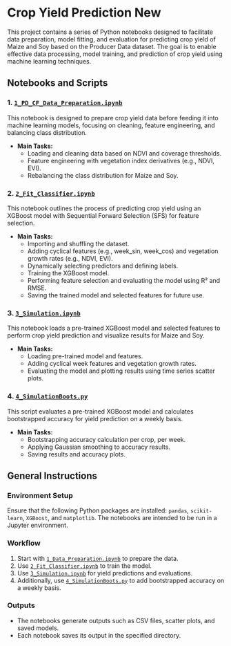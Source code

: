 # Crop Yield Prediction New

This project contains a series of Python notebooks designed to facilitate data preparation, model fitting, and evaluation for predicting crop yield of Maize and Soy based on the Producer Data dataset. The goal is to enable effective data processing, model training, and prediction of crop yield using machine learning techniques.

## Notebooks and Scripts

### 1. [`1_PD_CF_Data_Preparation.ipynb`](./1_PD_CF_Data_Preparation.ipynb)
This notebook is designed to prepare crop yield data before feeding it into machine learning models, focusing on cleaning, feature engineering, and balancing class distribution.

- **Main Tasks:**
  - Loading and cleaning data based on NDVI and coverage thresholds.
  - Feature engineering with vegetation index derivatives (e.g., NDVI, EVI).
  - Rebalancing the class distribution for Maize and Soy.

### 2. [`2_Fit_Classifier.ipynb`](./2_Fit_Classifier.ipynb)
This notebook outlines the process of predicting crop yield using an XGBoost model with Sequential Forward Selection (SFS) for feature selection.

- **Main Tasks:**
  - Importing and shuffling the dataset.
  - Adding cyclical features (e.g., week_sin, week_cos) and vegetation growth rates (e.g., NDVI, EVI).
  - Dynamically selecting predictors and defining labels.
  - Training the XGBoost model.
  - Performing feature selection and evaluating the model using R² and RMSE.
  - Saving the trained model and selected features for future use.

### 3. [`3_Simulation.ipynb`](./3_Simulation.ipynb)
This notebook loads a pre-trained XGBoost model and selected features to perform crop yield prediction and visualize results for Maize and Soy.

- **Main Tasks:**
  - Loading pre-trained model and features.
  - Adding cyclical week features and vegetation growth rates.
  - Evaluating the model and plotting results using time series scatter plots.

### 4. [`4_SimulationBoots.py`](./4_SimulationBoots.py)
This script evaluates a pre-trained XGBoost model and calculates bootstrapped accuracy for yield prediction on a weekly basis.

- **Main Tasks:**
  - Bootstrapping accuracy calculation per crop, per week.
  - Applying Gaussian smoothing to accuracy results.
  - Saving results and accuracy plots.

## General Instructions

### Environment Setup
Ensure that the following Python packages are installed: `pandas`, `scikit-learn`, `XGBoost`, and `matplotlib`. The notebooks are intended to be run in a Jupyter environment.

### Workflow
1. Start with [`1_Data_Preparation.ipynb`](./1_Data_Preparation.ipynb) to prepare the data.
2. Use [`2_Fit_Classifier.ipynb`](./2_Fit_Classifier.ipynb) to train the model.
3. Use [`3_Simulation.ipynb`](./3_Simulation.ipynb) for yield predictions and evaluations.
4. Additionally, use [`4_SimulationBoots.py`](./4_SimulationBoots.py) to add bootstrapped accuracy on a weekly basis.

### Outputs
- The notebooks generate outputs such as CSV files, scatter plots, and saved models.
- Each notebook saves its output in the specified directory.

